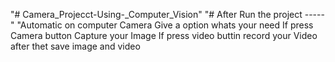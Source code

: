 "# Camera_Projecct-Using-_Computer_Vision" 
"# After Run the project -----"
"Automatic on computer Camera
Give a option whats your need
If press Camera button Capture your Image 
If press video buttin record your Video
after thet save image and video 
